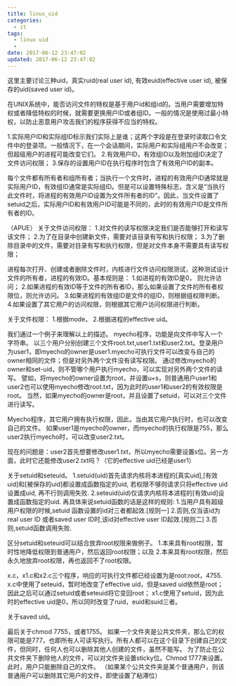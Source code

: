 ```yaml
---
title: linux_uid
categories:
  - it
tags:
  - linux uid
  - 
date: 2017-06-12 23:47:02
updated: 2017-06-12 23:47:02
---
```


这里主要讨论三种uid，真实ruid(real user id), 有效euid(effective user id), 被保存的uid(saved user id)。

在UNIX系统中，能否访问文件的特权是基于用户id和组id的。当用户需要增加特权或者降低特权的时候，就需要更换用户ID或者组ID。一般的情况是使用过最小特权，以防止恶意用户攻击我们的程序获得不应当的特权。

1.实际用户ID和实际组ID标示我们实际上是谁；这两个字段是在登录时读取口令文件中的登录项。一般情况下，在一个会话期间，实际用户和实际组用户不会改变；但超级用户的进程可能改变它们。
2.有效用户ID，有效组ID以及附加组ID决定了文件访问权限；
3.保存的设置用户ID在执行程序时包含了有效用户ID的副本。

每个文件都有所有者和组所有者；当执行一个文件时，进程的有效用户ID通常就是实际用户ID，有效组ID通常是实际组ID。但是可以设置特殊标志，含义是“当执行此文件时，将进程的有效用户ID设置为文件所有者的ID”。因此，当文件设置了setuid之后，实际用户ID和有效用户ID可能是不同的，此时的有效用户ID是文件所有者的ID。

（APUE）
关于文件访问权限：
1.对文件的读写权限决定我们是否能够打开和读写该文件；
2.为了在目录中创建新文件，需要对该目录有写和执行权限；
3.为了删除目录中的文件，需要对目录有写和执行权限，但是对文件本身不需要具有读写权限；

进程每次打开、创建或者删除文件时，内核进行文件访问权限测试，这种测试设计文件的所有者，进程的有效ID。基本规则是：
1.如进程的有效ID是0， 则允许访问；
2.如果进程的有效ID等于文件的所有者ID，那么如果设置了文件的所有者权限位，则允许访问。
3.如果进程的有效组ID是文件的组ID，则根据组权限判断。
4.如果设置了其它用户的访问权限，则根据其它用户访问权限进行判断。

关于文件权限：
1.根据mode，
2.根据进程的effective uid。

我们通过一个例子来理解以上的描述。
myecho程序，功能是向文件中写入一个字符串。
以三个用户分别创建三个文件root.txt,user1.txt和user2.txt。登录用户为user1，即myecho的owner是user1.myecho可执行文件可以改变与自己的owner相同的文件；但是对另外两个文件没有读写权限。
通过修改myecho的owner和set-uid，则不管哪个用户执行myecho，可以实现对另外两个文件的读写。
譬如，将myecho的owner设置为root，并设置u+s，则普通用户user1和user2也可以使用myecho修改root.txt，因为此时的user1和user2的有效权限是root。
当然，如果myecho的owner是root，并且设置了setuid，可以对三个文件进行读写。

Myecho程序，其它用户拥有执行权限，因此，当由其它用户执行时，也可以改变自己的文件。
如果user1是myecho的owner，而myecho的执行权限是755，那么user2执行myecho时，可以改变user2.txt。

现在的问题是：user2首先想要修改user1.txt，所以myecho需要设置s位。另一方面，此时它还能修改user2.txt吗？（它的effective uid已经是user1）



关于setuid和seteuid。
1.setuid(uid)首先请求内核将本进程的[真实uid],[有效uid]和[被保存的uid]都设置成函数指定的uid, 若权限不够则请求只将effective uid设置成uid, 再不行则调用失败.
2.seteuid(uid)仅请求内核将本进程的[有效uid]设置成函数指定的uid.
再具体来说setuid函数的话是这样的规则:
1.当用户具有超级用户权限的时候,setuid 函数设置的id对三者都起效.[规则一]
2.否则,仅当该id为real user ID 或者saved user ID时,该id对effective user ID起效.[规则二]
3.否则,setuid函数调用失败.

区分setuid和seteuid可以结合放弃root权限来做例子。
1.本来具有root权限，暂时性地降低权限到普通用户，然后返回root权限；以及
2.本来具有root权限，然后永久地放弃root权限，再也返回不了root权限。

x.c，x1.c和x2.c三个程序，响应的可执行文件都已经设置为是root:root，4755.
x.c中使用了seteuid，暂时地改变了effective uid，但是saved uid依然是root；因此之后可以通过setuid或者seteuid将它变回root；
x1.c使用了setuid，因为此时的effective uid是0，所以同时改变了ruid，euid和suid三者。

关于saved uid。

最后关于chmod 7755，或者1755。
如果一个文件夹是公共文件夹，那么它的权限可能是777，也即所有人可读写执行。所有人都可以在这个目录下创建自己的文件，但同时，任何人也可以删除其他人创建的文件，虽然不能写。
为了防止在公共文件夹下删除他人的文件，可以对文件夹设置sticky位。Chmod 1777来设置。
此时，用户只能删除自己的文件。
（如果某个公共文件夹是某个普通用户，则该普通用户可以删除其它用户的文件，即使设置了粘滞位）
